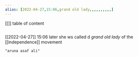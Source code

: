```yaml
---
alias: [2022-04-27,15:06,grand old lady,,,,,,,,,,]
---
```

[[]]
table of content
```toc
```

[[2022-04-27]] 15:06
later she ws called d *grand old lady* of the [[independence]] movement
```query
"aruna asaf ali"
```